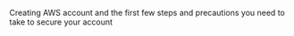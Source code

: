 Creating AWS account and the first few steps and precautions you need to take to secure your account
